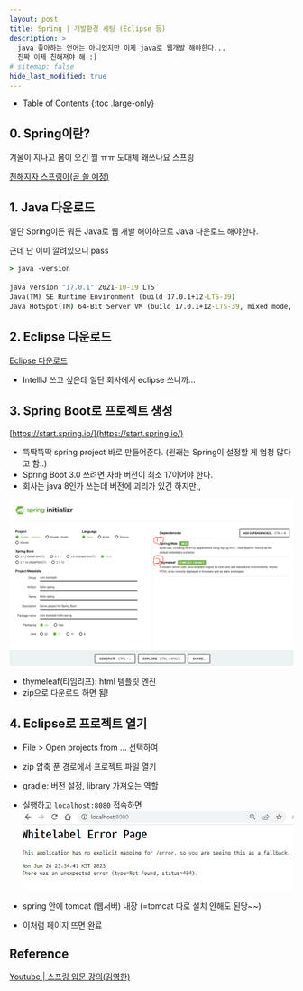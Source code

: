 ```yaml
---
layout: post
title: Spring | 개발환경 세팅 (Eclipse 등)
description: >
  java 좋아하는 언어는 아니었지만 이제 java로 웹개발 해야한다...
  진짜 이제 친해져야 해 :)
# sitemap: false
hide_last_modified: true
---
```


- Table of Contents
{:toc .large-only}


## 0. Spring이란?
겨울이 지나고 봄이 오긴 뭘 ㅠㅠ
도대체 왜쓰나요 스프링

[친해지자 스프링아(곧 쓸 예정)](/web/_posts/2023-06-26-Spring-Basic.md)

## 1. Java 다운로드
일단 Spring이든 뭐든 Java로 웹 개발 해야하므로 
Java 다운로드 해야한다.

근데 난 이미 깔려있으니 pass

~~~cmd
> java -version

java version "17.0.1" 2021-10-19 LTS
Java(TM) SE Runtime Environment (build 17.0.1+12-LTS-39)
Java HotSpot(TM) 64-Bit Server VM (build 17.0.1+12-LTS-39, mixed mode, sharing)
~~~

## 2. Eclipse 다운로드

[Eclipse 다운로드](https://www.eclipse.org/downloads/)

- IntelliJ 쓰고 싶은데 일단 회사에서 eclipse 쓰니까... 

## 3. Spring Boot로 프로젝트 생성

[https://start.spring.io/](https://start.spring.io/)

- 뚝딱뚝딱 spring project 바로 만들어준다. (원래는 Spring이 설정할 게 엄청 많다고 함..)
- Spring Boot 3.0 쓰려면 자바 버전이 최소 17이어야 한다.
- 회사는 java 8인가 쓰는데 버전에 괴리가 있긴 하지만,,

![](/assets/img/230626/springboot.PNG)
- thymeleaf(타임리프): html 템플릿 엔진
- zip으로 다운로드 하면 됨!


## 4. Eclipse로 프로젝트 열기
- File > Open projects from ... 선택하여
- zip 압축 푼 경로에서 프로젝트 파일 열기


- gradle: 버전 설정, library 가져오는 역할
- 실행하고 `localhost:8080` 접속하면
![](/assets/img/230626/build.PNG)
- spring 안에 tomcat (웹서버) 내장 (=tomcat 따로 설치 안해도 된당~~)
- 이처럼 페이지 뜨면 완료

## Reference
[Youtube | 스프링 입문 강의(김영한)](https://www.youtube.com/playlist?list=PLumVmq_uRGHgBrimIp2-7MCnoPUskVMnd)